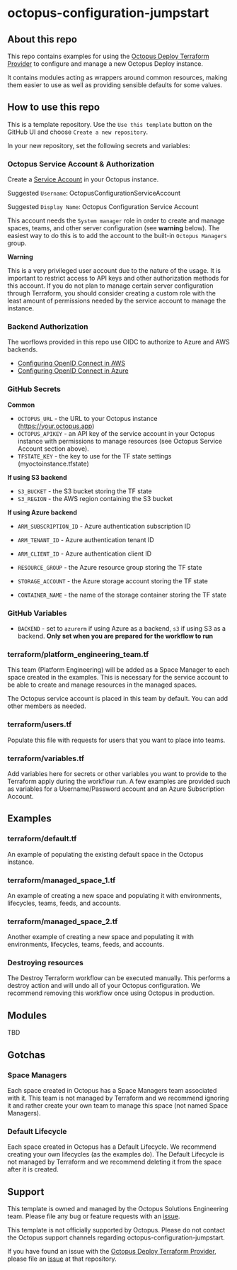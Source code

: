 # octopus-configuration-jumpstart

## About this repo

This repo contains examples for using the [Octopus Deploy Terraform Provider](https://registry.terraform.io/providers/OctopusDeployLabs/octopusdeploy/latest/docs) to configure and manage a new Octopus Deploy instance.

It contains modules acting as wrappers around common resources, making them easier to use as well as providing sensible defaults for some values.

## How to use this repo

This is a template repository. Use the `Use this template` button on the GitHub UI and choose `Create a new repository`.

In your new repository, set the following secrets and variables:

### Octopus Service Account & Authorization

Create a [Service Account](https://octopus.com/docs/security/users-and-teams/service-accounts) in your Octopus instance.

Suggested `Username`: OctopusConfigurationServiceAccount

Suggested `Display Name`: Octopus Configuration Service Account

This account needs the `System manager` role in order to create and manage spaces, teams, and other server configuration (see **warning** below). The easiest way to do this is to add the account to the built-in `Octopus Managers` group.

**Warning**

This is a very privileged user account due to the nature of the usage. It is important to restrict access to API keys and other authorization methods for this account. If you do not plan to manage certain server configuration through Terraform, you should consider creating a custom role with the least amount of permissions needed by the service account to manage the instance.

### Backend Authorization

The worflows provided in this repo use OIDC to authorize to Azure and AWS backends.

* [Configuring OpenID Connect in AWS](https://docs.github.com/en/actions/security-for-github-actions/security-hardening-your-deployments/configuring-openid-connect-in-amazon-web-services)
* [Configuring OpenID Connect in Azure](https://docs.github.com/en/actions/security-for-github-actions/security-hardening-your-deployments/configuring-openid-connect-in-azure)

### GitHub Secrets

**Common**

* `OCTOPUS_URL` - the URL to your Octopus instance (https://your.octopus.app)
* `OCTOPUS_APIKEY` - an API key of the service account in your Octopus instance with permissions to manage resources (see Octopus Service Account section above).
* `TFSTATE_KEY` - the key to use for the TF state settings (myoctoinstance.tfstate)

**If using S3 backend**

* `S3_BUCKET` - the S3 bucket storing the TF state
* `S3_REGION` - the AWS region containing the S3 bucket

**If using Azure backend**

* `ARM_SUBSCRIPTION_ID` - Azure authentication subscription ID
* `ARM_TENANT_ID` - Azure authentication tenant ID
* `ARM_CLIENT_ID` - Azure authentication client ID

* `RESOURCE_GROUP` - the Azure resource group storing the TF state
* `STORAGE_ACCOUNT` - the Azure storage account storing the TF state
* `CONTAINER_NAME` - the name of the storage container storing the TF state

### GitHub Variables

* `BACKEND` - set to `azurerm` if using Azure as a backend, `s3` if using S3 as a backend. **Only set when you are prepared for the workflow to run**

### terraform/platform_engineering_team.tf

This team (Platform Engineering) will be added as a Space Manager to each space created in the examples. This is necessary for the service account to be able to create and manage resources in the managed spaces.

The Octopus service account is placed in this team by default. You can add other members as needed.

### terraform/users.tf

Populate this file with requests for users that you want to place into teams.

### terraform/variables.tf

Add variables here for secrets or other variables you want to provide to the Terraform apply during the workflow run. A few examples are provided such as variables for a Username/Password account and an Azure Subscription Account.

## Examples

### terraform/default.tf

An example of populating the existing default space in the Octopus instance.

### terraform/managed_space_1.tf

An example of creating a new space and populating it with environments, lifecycles, teams, feeds, and accounts.

### terraform/managed_space_2.tf

Another example of creating a new space and populating it with environments, lifecycles, teams, feeds, and accounts.

### Destroying resources

The Destroy Terraform workflow can be executed manually. This performs a destroy action and will undo all of your Octopus configuration. We recommend removing this workflow once using Octopus in production.

## Modules

TBD

## Gotchas

### Space Managers

Each space created in Octopus has a Space Managers team associated with it. This team is not managed by Terraform and we recommend ignoring it and rather create your own team to manage this space (not named Space Managers).

### Default Lifecycle

Each space created in Octopus has a Default Lifecycle. We recommend creating your own lifecycles (as the examples do). The Default Lifecycle is not managed by Terraform and we recommend deleting it from the space after it is created.

## Support

This template is owned and managed by the Octopus Solutions Engineering team. Please file any bug or feature requests with an [issue](https://github.com/OctopusSolutionsEngineering/octopus-configuration-jumpstart/issues).

This template is not officially supported by Octopus. Please do not contact the Octopus support channels regarding octopus-configuration-jumpstart.

If you have found an issue with the [Octopus Deploy Terraform Provider](https://github.com/OctopusDeployLabs/terraform-provider-octopusdeploy), please file an [issue](https://github.com/OctopusDeployLabs/terraform-provider-octopusdeploy/issues) at that repository.
